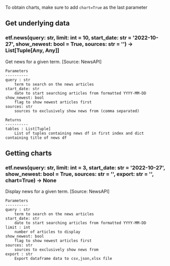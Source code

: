To obtain charts, make sure to add `chart=True` as the last parameter

## Get underlying data 
### etf.news(query: str, limit: int = 10, start_date: str = '2022-10-27', show_newest: bool = True, sources: str = '') -> List[Tuple[Any, Any]]

Get news for a given term. [Source: NewsAPI]

    Parameters
    ----------
    query : str
        term to search on the news articles
    start_date: str
        date to start searching articles from formatted YYYY-MM-DD
    show_newest: bool
        flag to show newest articles first
    sources: str
        sources to exclusively show news from (comma separated)

    Returns
    ----------
    tables : List[Tuple]
        List of tuples containing news df in first index and dict containing title of news df

## Getting charts 
### etf.news(query: str, limit: int = 3, start_date: str = '2022-10-27', show_newest: bool = True, sources: str = '', export: str = '', chart=True) -> None

Display news for a given term. [Source: NewsAPI]

    Parameters
    ----------
    query : str
        term to search on the news articles
    start_date: str
        date to start searching articles from formatted YYYY-MM-DD
    limit : int
        number of articles to display
    show_newest: bool
        flag to show newest articles first
    sources: str
        sources to exclusively show news from
    export : str
        Export dataframe data to csv,json,xlsx file
